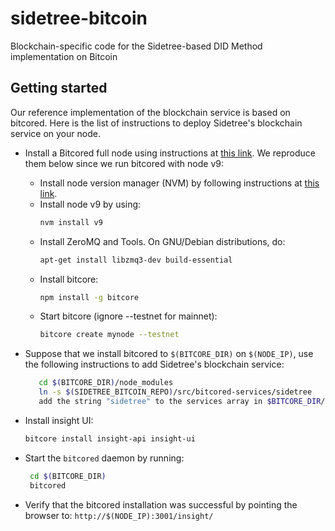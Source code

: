 # sidetree-bitcoin

Blockchain-specific code for the Sidetree-based DID Method implementation on Bitcoin

## Getting started

Our reference implementation of the blockchain service is based on bitcored. Here is the list of instructions to deploy Sidetree's blockchain service on your node.

- Install a Bitcored full node using instructions at [this link](https://bitcore.io/guides/full-node). We reproduce them below since we run bitcored with node v9:

  - Install node version manager (NVM) by following instructions at [this link](https://github.com/creationix/nvm#install-script).
  - Install node v9 by using: 
     ```bash 
     nvm install v9
     ```
  - Install ZeroMQ and Tools. On GNU/Debian distributions, do:
    ```bash
    apt-get install libzmq3-dev build-essential
    ```
  - Install bitcore:
    ```bash
    npm install -g bitcore
    ```
  - Start bitcore (ignore --testnet for mainnet):
    ```bash
    bitcore create mynode --testnet
    ```
  
- Suppose that we install bitcored to `$(BITCORE_DIR)` on `$(NODE_IP)`, use the following instructions to add Sidetree's blockchain service:

   ```bash
      cd $(BITCORE_DIR)/node_modules
      ln -s $(SIDETREE_BITCOIN_REPO)/src/bitcored-services/sidetree
      add the string "sidetree" to the services array in $BITCORE_DIR/bitcore-node.json
    ```

- Install insight UI:
  ```bash
  bitcore install insight-api insight-ui
  ```

- Start the `bitcored` daemon by running:

   ```bash
    cd $(BITCORE_DIR)
    bitcored
   ```

- Verify that the bitcored installation was successful by pointing the browser to: `http://$(NODE_IP):3001/insight/`